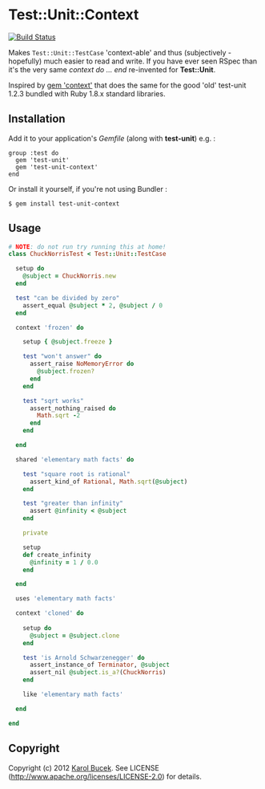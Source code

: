 # Test::Unit::Context

[![Build Status][0]](http://travis-ci.org/kares/test-unit-context)

Makes `Test::Unit::TestCase` 'context-able' and thus (subjectively - hopefully) 
much easier to read and write. If you have ever seen RSpec than it's the very 
same *context do ... end* re-invented for **Test::Unit**. 

Inspired by [gem 'context'](https://github.com/jm/context) that does the same 
for the good 'old' test-unit 1.2.3 bundled with Ruby 1.8.x standard libraries.

## Installation

Add it to your application's *Gemfile* (along with **test-unit**) e.g. :

    group :test do
      gem 'test-unit'
      gem 'test-unit-context'
    end

Or install it yourself, if you're not using Bundler :

    $ gem install test-unit-context

## Usage

```ruby
# NOTE: do not run try running this at home!
class ChuckNorrisTest < Test::Unit::TestCase

  setup do
    @subject = ChuckNorris.new
  end

  test "can be divided by zero"
    assert_equal @subject * 2, @subject / 0
  end

  context 'frozen' do

    setup { @subject.freeze }

    test "won't answer" do
      assert_raise NoMemoryError do
        @subject.frozen?
      end
    end

    test "sqrt works"
      assert_nothing_raised do
        Math.sqrt -2
      end
    end

  end

  shared 'elementary math facts' do

    test "square root is rational"
      assert_kind_of Rational, Math.sqrt(@subject)
    end

    test "greater than infinity"
      assert @infinity < @subject
    end

    private

    setup
    def create_infinity
      @infinity = 1 / 0.0
    end

  end

  uses 'elementary math facts'

  context 'cloned' do
    
    setup do
      @subject = @subject.clone
    end

    test 'is Arnold Schwarzenegger' do
      assert_instance_of Terminator, @subject
      assert_nil @subject.is_a?(ChuckNorris)
    end

    like 'elementary math facts'

  end

end

```

## Copyright

Copyright (c) 2012 [Karol Bucek](https://github.com/kares). 
See LICENSE (http://www.apache.org/licenses/LICENSE-2.0) for details.

[0]: https://secure.travis-ci.org/kares/test-unit-context.png